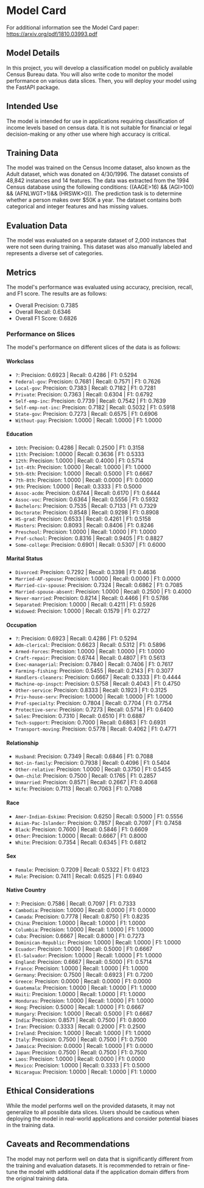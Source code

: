 # Model Card

For additional information see the Model Card paper: https://arxiv.org/pdf/1810.03993.pdf

## Model Details
In this project, you will develop a classification model on publicly available Census Bureau data. You will also write code to monitor the model performance on various data slices. Then, you will deploy your model using the FastAPI package.

## Intended Use
The model is intended for use in applications requiring classification of income levels based on census data. It is not suitable for financial or legal decision-making or any other use where high accuracy is critical.

## Training Data
The model was trained on the Census Income dataset, also known as the Adult dataset, which was donated on 4/30/1996. The dataset consists of 48,842 instances and 14 features. The data was extracted from the 1994 Census database using the following conditions: ((AAGE>16) && (AGI>100) && (AFNLWGT>1)&& (HRSWK>0)). The prediction task is to determine whether a person makes over $50K a year. The dataset contains both categorical and integer features and has missing values.

## Evaluation Data
The model was evaluated on a separate dataset of 2,000 instances that were not seen during training. This dataset was also manually labeled and represents a diverse set of categories.

## Metrics
The model's performance was evaluated using accuracy, precision, recall, and F1 score. The results are as follows:
- Overall Precision: 0.7385
- Overall Recall: 0.6346
- Overall F1 Score: 0.6826

### Performance on Slices
The model's performance on different slices of the data is as follows:

#### Workclass
- `?`: Precision: 0.6923 | Recall: 0.4286 | F1: 0.5294
- `Federal-gov`: Precision: 0.7681 | Recall: 0.7571 | F1: 0.7626
- `Local-gov`: Precision: 0.7383 | Recall: 0.7182 | F1: 0.7281
- `Private`: Precision: 0.7363 | Recall: 0.6304 | F1: 0.6792
- `Self-emp-inc`: Precision: 0.7739 | Recall: 0.7542 | F1: 0.7639
- `Self-emp-not-inc`: Precision: 0.7182 | Recall: 0.5032 | F1: 0.5918
- `State-gov`: Precision: 0.7273 | Recall: 0.6575 | F1: 0.6906
- `Without-pay`: Precision: 1.0000 | Recall: 1.0000 | F1: 1.0000

#### Education
- `10th`: Precision: 0.4286 | Recall: 0.2500 | F1: 0.3158
- `11th`: Precision: 1.0000 | Recall: 0.3636 | F1: 0.5333
- `12th`: Precision: 1.0000 | Recall: 0.4000 | F1: 0.5714
- `1st-4th`: Precision: 1.0000 | Recall: 1.0000 | F1: 1.0000
- `5th-6th`: Precision: 1.0000 | Recall: 0.5000 | F1: 0.6667
- `7th-8th`: Precision: 1.0000 | Recall: 0.0000 | F1: 0.0000
- `9th`: Precision: 1.0000 | Recall: 0.3333 | F1: 0.5000
- `Assoc-acdm`: Precision: 0.6744 | Recall: 0.6170 | F1: 0.6444
- `Assoc-voc`: Precision: 0.6364 | Recall: 0.5556 | F1: 0.5932
- `Bachelors`: Precision: 0.7535 | Recall: 0.7133 | F1: 0.7329
- `Doctorate`: Precision: 0.8548 | Recall: 0.9298 | F1: 0.8908
- `HS-grad`: Precision: 0.6533 | Recall: 0.4261 | F1: 0.5158
- `Masters`: Precision: 0.8093 | Recall: 0.8406 | F1: 0.8246
- `Preschool`: Precision: 1.0000 | Recall: 1.0000 | F1: 1.0000
- `Prof-school`: Precision: 0.8316 | Recall: 0.9405 | F1: 0.8827
- `Some-college`: Precision: 0.6901 | Recall: 0.5307 | F1: 0.6000

#### Marital Status
- `Divorced`: Precision: 0.7292 | Recall: 0.3398 | F1: 0.4636
- `Married-AF-spouse`: Precision: 1.0000 | Recall: 0.0000 | F1: 0.0000
- `Married-civ-spouse`: Precision: 0.7324 | Recall: 0.6862 | F1: 0.7085
- `Married-spouse-absent`: Precision: 1.0000 | Recall: 0.2500 | F1: 0.4000
- `Never-married`: Precision: 0.8214 | Recall: 0.4466 | F1: 0.5786
- `Separated`: Precision: 1.0000 | Recall: 0.4211 | F1: 0.5926
- `Widowed`: Precision: 1.0000 | Recall: 0.1579 | F1: 0.2727

#### Occupation
- `?`: Precision: 0.6923 | Recall: 0.4286 | F1: 0.5294
- `Adm-clerical`: Precision: 0.6623 | Recall: 0.5312 | F1: 0.5896
- `Armed-Forces`: Precision: 1.0000 | Recall: 1.0000 | F1: 1.0000
- `Craft-repair`: Precision: 0.6744 | Recall: 0.4807 | F1: 0.5613
- `Exec-managerial`: Precision: 0.7840 | Recall: 0.7406 | F1: 0.7617
- `Farming-fishing`: Precision: 0.5455 | Recall: 0.2143 | F1: 0.3077
- `Handlers-cleaners`: Precision: 0.6667 | Recall: 0.3333 | F1: 0.4444
- `Machine-op-inspct`: Precision: 0.5758 | Recall: 0.4043 | F1: 0.4750
- `Other-service`: Precision: 0.8333 | Recall: 0.1923 | F1: 0.3125
- `Priv-house-serv`: Precision: 1.0000 | Recall: 1.0000 | F1: 1.0000
- `Prof-specialty`: Precision: 0.7804 | Recall: 0.7704 | F1: 0.7754
- `Protective-serv`: Precision: 0.7273 | Recall: 0.5714 | F1: 0.6400
- `Sales`: Precision: 0.7310 | Recall: 0.6510 | F1: 0.6887
- `Tech-support`: Precision: 0.7000 | Recall: 0.6863 | F1: 0.6931
- `Transport-moving`: Precision: 0.5778 | Recall: 0.4062 | F1: 0.4771

#### Relationship
- `Husband`: Precision: 0.7349 | Recall: 0.6846 | F1: 0.7088
- `Not-in-family`: Precision: 0.7938 | Recall: 0.4096 | F1: 0.5404
- `Other-relative`: Precision: 1.0000 | Recall: 0.3750 | F1: 0.5455
- `Own-child`: Precision: 0.7500 | Recall: 0.1765 | F1: 0.2857
- `Unmarried`: Precision: 0.8571 | Recall: 0.2667 | F1: 0.4068
- `Wife`: Precision: 0.7113 | Recall: 0.7063 | F1: 0.7088

#### Race
- `Amer-Indian-Eskimo`: Precision: 0.6250 | Recall: 0.5000 | F1: 0.5556
- `Asian-Pac-Islander`: Precision: 0.7857 | Recall: 0.7097 | F1: 0.7458
- `Black`: Precision: 0.7600 | Recall: 0.5846 | F1: 0.6609
- `Other`: Precision: 1.0000 | Recall: 0.6667 | F1: 0.8000
- `White`: Precision: 0.7354 | Recall: 0.6345 | F1: 0.6812

#### Sex
- `Female`: Precision: 0.7209 | Recall: 0.5322 | F1: 0.6123
- `Male`: Precision: 0.7411 | Recall: 0.6525 | F1: 0.6940

#### Native Country
- `?`: Precision: 0.7586 | Recall: 0.7097 | F1: 0.7333
- `Cambodia`: Precision: 1.0000 | Recall: 0.0000 | F1: 0.0000
- `Canada`: Precision: 0.7778 | Recall: 0.8750 | F1: 0.8235
- `China`: Precision: 1.0000 | Recall: 1.0000 | F1: 1.0000
- `Columbia`: Precision: 1.0000 | Recall: 1.0000 | F1: 1.0000
- `Cuba`: Precision: 0.6667 | Recall: 0.8000 | F1: 0.7273
- `Dominican-Republic`: Precision: 1.0000 | Recall: 1.0000 | F1: 1.0000
- `Ecuador`: Precision: 1.0000 | Recall: 0.5000 | F1: 0.6667
- `El-Salvador`: Precision: 1.0000 | Recall: 1.0000 | F1: 1.0000
- `England`: Precision: 0.6667 | Recall: 0.5000 | F1: 0.5714
- `France`: Precision: 1.0000 | Recall: 1.0000 | F1: 1.0000
- `Germany`: Precision: 0.7500 | Recall: 0.6923 | F1: 0.7200
- `Greece`: Precision: 0.0000 | Recall: 0.0000 | F1: 0.0000
- `Guatemala`: Precision: 1.0000 | Recall: 1.0000 | F1: 1.0000
- `Haiti`: Precision: 1.0000 | Recall: 1.0000 | F1: 1.0000
- `Honduras`: Precision: 1.0000 | Recall: 1.0000 | F1: 1.0000
- `Hong`: Precision: 0.5000 | Recall: 1.0000 | F1: 0.6667
- `Hungary`: Precision: 1.0000 | Recall: 0.5000 | F1: 0.6667
- `India`: Precision: 0.8571 | Recall: 0.7500 | F1: 0.8000
- `Iran`: Precision: 0.3333 | Recall: 0.2000 | F1: 0.2500
- `Ireland`: Precision: 1.0000 | Recall: 1.0000 | F1: 1.0000
- `Italy`: Precision: 0.7500 | Recall: 0.7500 | F1: 0.7500
- `Jamaica`: Precision: 0.0000 | Recall: 1.0000 | F1: 0.0000
- `Japan`: Precision: 0.7500 | Recall: 0.7500 | F1: 0.7500
- `Laos`: Precision: 1.0000 | Recall: 0.0000 | F1: 0.0000
- `Mexico`: Precision: 1.0000 | Recall: 0.3333 | F1: 0.5000
- `Nicaragua`: Precision: 1.0000 | Recall: 1.0000 | F1: 1.0000

## Ethical Considerations
While the model performs well on the provided datasets, it may not generalize to all possible data slices. Users should be cautious when deploying the model in real-world applications and consider potential biases in the training data.

## Caveats and Recommendations
The model may not perform well on data that is significantly different from the training and evaluation datasets. It is recommended to retrain or fine-tune the model with additional data if the application domain differs from the original training data.